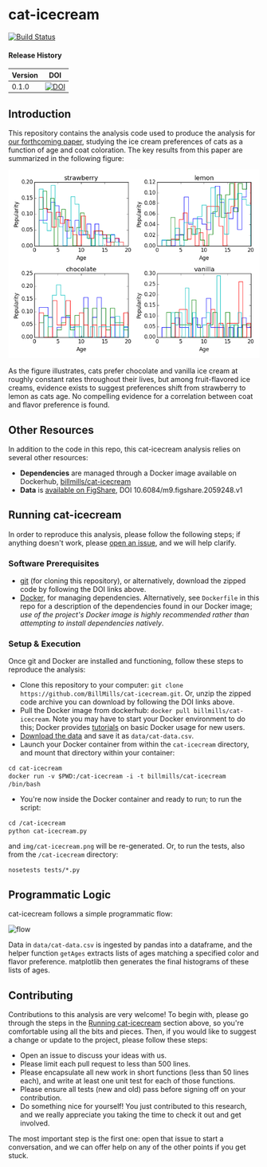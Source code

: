 # cat-icecream

[![Build Status](https://travis-ci.org/BillMills/cat-icecream.svg?branch=master)](https://travis-ci.org/BillMills/cat-icecream)

#### Release History

Version | DOI
--------|-----
0.1.0   | [![DOI](https://zenodo.org/badge/3877/BillMills/cat-icecream.svg)](https://zenodo.org/badge/latestdoi/3877/BillMills/cat-icecream)

## Introduction

This repository contains the analysis code used to produce the analysis for [our forthcoming paper](), studying the ice cream preferences of cats as a function of age and coat coloration. The key results from this paper are summarized in the following figure:

![cat-icecream](img/cat-icecream.png)

As the figure illustrates, cats prefer chocolate and vanilla ice cream at roughly constant rates throughout their lives, but among fruit-flavored ice creams, evidence exists to suggest preferences shift from strawberry to lemon as cats age. No compelling evidence for a correlation between coat and flavor preference is found.

## Other Resources

In addition to the code in this repo, this cat-icecream analysis relies on several other resources:

 - **Dependencies** are managed through a Docker image available on Dockerhub, [billmills/cat-icecream](https://hub.docker.com/r/billmills/cat-icecream/)
 - **Data** is [available on FigShare](https://figshare.com/articles/cat_icecream_dataset/2059248/1), DOI 10.6084/m9.figshare.2059248.v1

## Running cat-icecream

In order to reproduce this analysis, please follow the following steps; if anything doesn't work, please [open an issue](https://github.com/BillMills/cat-icecream/issues), and we will help clarify.

### Software Prerequisites

 - [git](https://git-scm.com/book/en/v2/Getting-Started-Installing-Git) (for cloning this repository), or alternatively, download the zipped code by following the DOI links above.
 - [Docker](https://www.docker.com/), for managing dependencies. Alternatively, see `Dockerfile` in this repo for a description of the dependencies found in our Docker image; *use of the project's Docker image is highly recommended rather than attempting to install dependencies natively*.

### Setup & Execution

Once git and Docker are installed and functioning, follow these steps to reproduce the analysis:

 - Clone this repository to your computer: `git clone https://github.com/BillMills/cat-icecream.git`. Or, unzip the zipped code archive you can download by following the DOI links above.
 - Pull the Docker image from dockerhub: `docker pull billmills/cat-icecream`. Note you may have to start your Docker environment to do this; Docker provides [tutorials](https://docs.docker.com/mac/) on basic Docker usage for new users.
 - [Download the data](https://ndownloader.figshare.com/files/3639051) and save it as `data/cat-data.csv`.
 - Launch your Docker container from within the `cat-icecream` directory, and mount that directory within your container:
```
cd cat-icecream
docker run -v $PWD:/cat-icecream -i -t billmills/cat-icecream /bin/bash 
```
 - You're now inside the Docker container and ready to run; to run the script:
```
cd /cat-icecream
python cat-icecream.py
```
 and `img/cat-icecream.png` will be re-generated. Or, to run the tests, also from the `/cat-icecream` directory:
```
nosetests tests/*.py
```

## Programmatic Logic

cat-icecream follows a simple programmatic flow:

![flow](img/cat-icecream-logic.png)

Data in `data/cat-data.csv` is ingested by pandas into a dataframe, and the helper function `getAges` extracts lists of ages matching a specified color and flavor preference. matplotlib then generates the final histograms of these lists of ages.

## Contributing

Contributions to this analysis are very welcome! To begin with, please go through the steps in the [Running cat-icecream](https://github.com/BillMills/cat-icecream#running-cat-icecream) section above, so you're comfortable using all the bits and pieces. Then, if you would like to suggest a change or update to the project, please follow these steps:

 - Open an issue to discuss your ideas with us.
 - Please limit each pull request to less than 500 lines.
 - Please encapsulate all new work in short functions (less than 50 lines each), and write at least one unit test for each of those functions.
 - Please ensure all tests (new and old) pass before signing off on your contribution.
 - Do something nice for yourself! You just contributed to this research, and we really appreciate you taking the time to check it out and get involved.

The most important step is the first one: open that issue to start a conversation, and we can offer help on any of the other points if you get stuck. 
